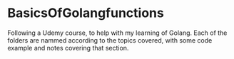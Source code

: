 # BasicsOfGolangfunctions

Following a Udemy course, to help with my learning of Golang. Each of the folders are nammed according to the topics covered, with some code example and notes covering that section.

